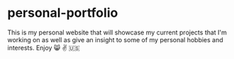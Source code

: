 # personal-portfolio
This is my personal website that will showcase my current projects that I'm working on as well as give an insight to some of my personal hobbies and interests. Enjoy :smile_cat: :v: :us:

